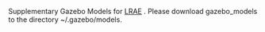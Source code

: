 Supplementary Gazebo Models for [LRAE](https://github.com/NKU-MobFly-Robotics/LRAE) .
Please download gazebo_models to the directory ~/.gazebo/models.
